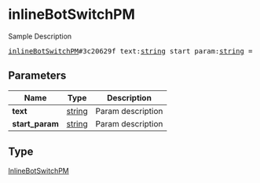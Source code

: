 # inlineBotSwitchPM

Sample Description

<pre>
<a href="../constructor/inlineBotSwitchPM.md">inlineBotSwitchPM</a>#3c20629f text:<a href="../type/string.md">string</a> start_param:<a href="../type/string.md">string</a> = <a href="../type/InlineBotSwitchPM.md">InlineBotSwitchPM</a>;
</pre>
## Parameters

| Name | Type | Description |
|------|:----:|-------------|
| **text** | <a href="../type/string.md">string</a> | Param description |
| **start_param** | <a href="../type/string.md">string</a> | Param description |

## Type

<a href="../type/InlineBotSwitchPM.md">InlineBotSwitchPM</a>
